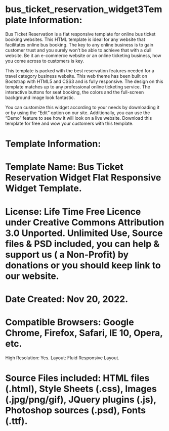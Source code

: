 # bus_ticket_reservation_widget3Template Information:
Bus Ticket Reservation is a flat responsive template for online bus ticket booking websites. This HTML template is ideal for any website that facilitates online bus booking.
The key to any online business is to gain customer trust and you surely won’t be able to achieve that with a dull website. Be it an e-commerce website or an online ticketing business, how you come across to customers is key.

This template is packed with the best reservation features needed for a travel category business website. This web theme has been built on Bootstrap with HTML5 and CSS3 and is fully responsive. The design on this template matches up to any professional online ticketing service. The interactive buttons for seat booking, the colors and the full-screen background image look fantastic.

You can customize this widget according to your needs by downloading it or by using the “Edit” option on our site. Additionally, you can use the “Demo” feature to see how it will look on a live website. Download this template for free and wow your customers with this template.

# Template Information:

# Template Name: Bus Ticket Reservation Widget Flat Responsive Widget Template.
# License: Life Time Free Licence under Creative Commons Attribution 3.0 Unported. Unlimited Use, Source files & PSD included, you can help & support us ( a Non-Profit) by donations or you should keep link to our website.
# Date Created:   Nov 20, 2022.
# Compatible Browsers: Google Chrome, Firefox, Safari, IE 10, Opera, etc.
High Resolution: Yes.
Layout: Fluid Responsive Layout.
# Source Files included:  HTML files (.html), Style Sheets (.css), Images (.jpg/png/gif), JQuery plugins (.js), Photoshop sources (.psd), Fonts (.ttf).
